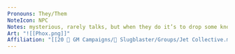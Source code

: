 ```yaml
---
Pronouns: They/Them
NoteIcon: NPC
Notes: mysterious, rarely talks, but when they do it’s to drop some knowledge
Art: "![[Phox.png]]"
Affiliation: "[[20 🌟 GM Campaigns/🐌 Slugblaster/Groups/Jet Collective.md|Jet Collective]]"
---
```

